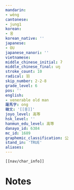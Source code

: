 ```yaml
---
mandarin:
- wēng
cantonese:
- jung1
korean:
- 옹
korean_native: ''
japanese:
- OU
japanese_nanori: ''
vietnamese:
middle_chinese_initial: ʔ
middle_chinese_final: uŋ
stroke_count: 10
radical: 羽
skip_number: 2-2-8
grade_level: 6
pos: ''
english:
- venerable old man
羅馬字: ong
韓文: '[[옹]]'
joyo_level: 高等
hsk_level: ''
hanmun_edu_level: 高等
danayo_id: 6384
mc_id: 1689
graphemic_classification: 公
stand_in: 'TRUE'
aliases:
---
```

```meta-bind-embed
[[nav/char_info]]
```

# Notes
